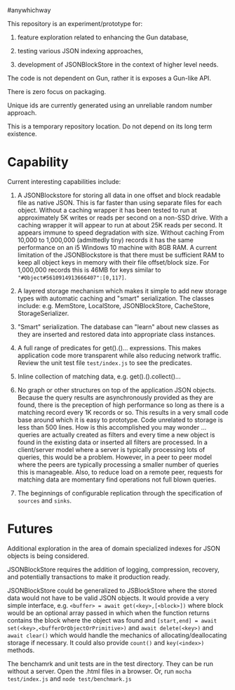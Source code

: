 #anywhichway

This repository is an experiment/prototype for:

1) feature exploration related to enhancing the Gun database,

2) testing various JSON indexing approaches,

3) development of JSONBlockStore in the context of higher level needs.

The code is not dependent on Gun, rather it is exposes a Gun-like API.

There is zero focus on packaging.

Unique ids are currently generated using an unreliable random number approach.

This is a temporary repository location. Do not depend on its long term existence.

# Capability

Current interesting capabilities include:

1) A JSONBlockstore for storing all data in one offset and block readable file as native JSON. This is far faster than using separate files for each
object. Without a caching wrapper it has been tested to run at approximately 5K writes or reads per second on a non-SSD drive. With a caching wrapper 
it will appear to run at about 25K reads per second. It appears immune to speed degradation with size. Without caching From 10,000 to 1,000,000 
(admittedly tiny) records it has the same performance on an i5 Windows 10 machine with 8GB RAM. A current limitation of the JSONBlockstore is that
there must be sufficient RAM to keep all object keys in memory with their file offset/block size. For 1,000,000 records this is 46MB
for keys similar to `"#Object#5610914913666407":[0,117]`. 

2) A layered storage mechanism which makes it simple to add new storage types with automatic caching and "smart" serialization. The classes include:
e.g. MemStore, LocalStore, JSONBlockStore, CacheStore, StorageSerializer.

3) "Smart" serialization. The database can "learn" about new classes as they are inserted and restored data into appropriate class instances.

4) A full range of predicates for get(<property>).<predicate>(<value>)... expressions. This makes application code more transparent while also reducing network
traffic. Review the unit test file `test/index.js` to see the predicates.

5) Inline collection of matching data, e.g. get(<property>).<predicate>(<value>).collect(<some collection>)...

6) No graph or other structures on top of the application JSON objects. Because the query results are asynchronously provided as they are found, there
is the preception of high performance so long as there is a matching record every 1K records or so. This results in a very small code base around 
which it is easy to prototype. Code unrelated to storage is less than 500 lines. How is this accomplished you may wonder ... queries are actually created
as filters and every time a new object is found in the existing data or inserted all filters are processed. In a client/server model where a server
is typically processing lots of queries, this would be a problem. However, in a peer to peer model where the peers are typically processing a smaller number
of queries this is manageable. Also, to reduce load on a remote peer, requests for matching data are momentary find operations not full blown queries.

7) The beginnings of configurable replication through the specification of `sources` and `sinks`.

# Futures

Additional exploration in the area of domain specialized indexes for JSON objects is being considered.

JSONBlockStore requires the addition of logging, compression, recovery, and potentially transactions to make it production ready.

JSONBlockStore could be generalized to JSBlockStore where the stored data would not have to be valid JSON objects. It would provide a very simple interface,
e.g. `<buffer> = await get(<key>,[<block>])` where block would be an optional array passed in which when the function returns contains the block where the object
was found and `[start,end] = await set(<key>,<bufferOrObjectOrPrimitive>)` and `await delete(<key>)` and `await clear()` which would handle 
the mechanics of allocating/deallocating storage if necessary. It could also provide `count()` and `key(<index>)` methods.


The benchamrk and unit tests are in the test directory. They can be run without a server. Open the .html files in a browser. Or, run `mocha test/index.js`
and `node test/benchmark.js`

